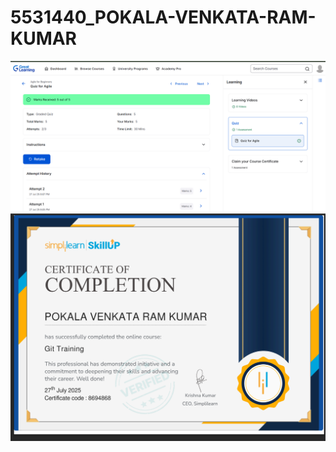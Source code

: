 # 5531440_POKALA-VENKATA-RAM-KUMAR
![Image Link](https://github.com/RamKumar1525/5531440_POKALA-VENKATA-RAM-KUMAR/blob/main/SDLC/SDLC%20certificate/Screenshot%202025-07-28%20125954.png)
![Image Link](https://github.com/RamKumar1525/5531440_POKALA-VENKATA-RAM-KUMAR/blob/main/git/Screenshot%202025-07-28%20140920.png)